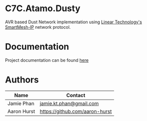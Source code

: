 # C7C.Atamo.Dusty

AVR based Dust Network implementation using [Linear Technology's SmartMesh-IP](http://www.linear.com/products/smartmesh_ip) network protocol.

# Documentation

Project documentation can be found [here](https://kjph.github.io/c7c-atamo-dusty/toc.html)


# Authors
| Name | Contact |
| --- | --- |
| Jamie Phan | jamie.kt.phan@gmail.com |
| Aaron Hurst | https://github.com/aaron-hurst | 


